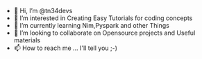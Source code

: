 - 👋 Hi, I’m @tn34devs
- 👀 I’m interested in Creating Easy Tutorials for coding concepts
- 🌱 I’m currently learning Nim,Pyspark and other Things
- 💞️ I’m looking to collaborate on Opensource projects and Useful materials
- 📫 How to reach me ... I'll tell you ;-)

<!---
tn34devs/tn34devs is a ✨ special ✨ repository because its `README.md` (this file) appears on your GitHub profile.
You can click the Preview link to take a look at your changes.
--->
